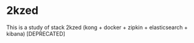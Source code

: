 # 2kzed
This is a study of stack 2kzed (kong + docker + zipkin + elasticsearch + kibana)
[DEPRECATED]
